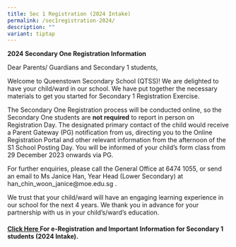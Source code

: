 ```yaml
---
title: Sec 1 Registration (2024 Intake)
permalink: /sec1registration-2024/
description: ""
variant: tiptap
---
```

<p><strong>2024 Secondary One Registration Information</strong></p><p>Dear Parents/ Guardians and Secondary 1 students,</p><p>Welcome to Queenstown Secondary School (QTSS)! We are delighted to have your child/ward in our school. We have put together the necessary materials to get you started for Secondary 1 Registration Exercise.</p><p>The Secondary One Registration process will be conducted online, so the Secondary One students are&nbsp;<strong>not required</strong>&nbsp;to report in person on Registration Day. The designated primary contact of the child would receive a Parent Gateway (PG) notification from us, directing you to the Online Registration Portal and other relevant information from the afternoon of the S1 School Posting Day. You will be informed of your child’s form class from 29 December 2023 onwards via PG.</p><p>For further enquiries, please call the General Office at 6474 1055, or send an email to Ms Janice Han, Year Head (Lower Secondary) at <a rel="noopener noreferrer nofollow" target="_blank">han_chin_woon_janice@moe.edu.sg</a>&nbsp;.</p><p>We trust that your child/ward will have an engaging learning experience in our school for the next 4 years. We thank you in advance for your partnership with us in your child’s/ward’s education.</p><h4><strong><a href="/files/updated_QTSS_Important_information_for_2024_Sec_1_students_1.pdf" rel="noopener noreferrer nofollow" target="_blank">Click Here </a>For e-Registration and Important Information for Secondary 1 students (2024 Intake).</strong></h4><p></p>